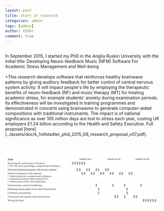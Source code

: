 ```yaml
---
layout: post
title: start of research
categories: admin
tags: [admin]
author: tEdör
comment: true
---
```

<br>
In September 2015, I started my PhD in the Anglia Ruskin University with the initial title: Developing Neuro-feedback Music (NFM) Software For Academic Stress Management and Well-being
<br><br>
>This research develops software that reinforces healthy brainwave patterns by giving auditory
feedback for better control of central nervous system activity. It will impact people's life by employing the therapeutic benefits of neuro-feedback (NF) and music therapy (MT) for treating academic stress, for example students' anxiety during examination periods. Its effectiveness will be investigated in training programmes and demonstrated in concerts using brainwaves to generate computer-aided compositions with traditional instruments. The impact is of national significance as over 105 million days are lost to stress each year, costing UK employers £1.24 billion according to the Health and Safety Executive. Full proposal [here](../assets/doc/k_hofstadter_phd_2015_09_research_proposal_v07.pdf).

<br><br>
![](../assets/img/2015-09-01-start-of-phd-timeline.jpg)
